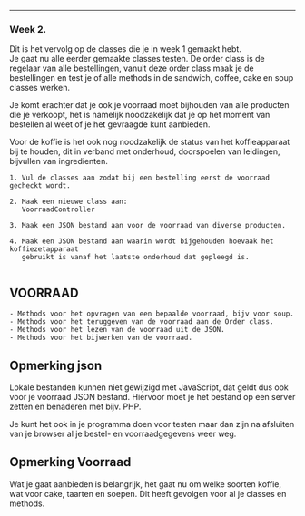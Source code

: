 
---
### Week 2.

Dit is het vervolg op de classes die je in week 1 gemaakt hebt.   
Je gaat nu alle eerder gemaakte classes testen. De order class is de regelaar van alle bestellingen, vanuit deze order class maak je de bestellingen en test je of alle methods in de sandwich, coffee, cake en soup classes werken.

Je komt erachter dat je ook je voorraad moet bijhouden van alle producten die je verkoopt, het is namelijk noodzakelijk dat je op het moment van bestellen al weet of je het gevraagde kunt aanbieden.

Voor de koffie is het ook nog noodzakelijk de status van het koffieapparaat bij te houden, dit
in verband met onderhoud, doorspoelen van leidingen, bijvullen van ingredienten.

```
1. Vul de classes aan zodat bij een bestelling eerst de voorraad gecheckt wordt.
    
2. Maak een nieuwe class aan: 
   VoorraadController
   
3. Maak een JSON bestand aan voor de voorraad van diverse producten.

4. Maak een JSON bestand aan waarin wordt bijgehouden hoevaak het koffiezetapparaat
   gebruikt is vanaf het laatste onderhoud dat gepleegd is. 
   
```
   
## VOORRAAD
```
- Methods voor het opvragen van een bepaalde voorraad, bijv voor soup.
- Methods voor het teruggeven van de voorraad aan de Order class. 
- Methods voor het lezen van de voorraad uit de JSON.
- Methods voor het bijwerken van de voorraad.
```

## Opmerking json
Lokale bestanden kunnen niet gewijzigd met JavaScript, dat geldt dus ook voor je voorraad JSON bestand. Hiervoor moet je het bestand op een server zetten en benaderen met bijv. PHP.

Je kunt het ook in je programma doen voor testen maar dan zijn na afsluiten van je browser al je bestel- en voorraadgegevens weer weg.

## Opmerking Voorraad
Wat je gaat aanbieden is belangrijk, het gaat nu om welke soorten koffie, wat voor cake, taarten en soepen. Dit heeft gevolgen voor al je classes en methods.

